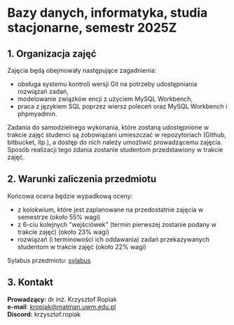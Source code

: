 # Bazy danych, informatyka, studia stacjonarne, semestr 2025Z


## **1. Organizacja zajęć**

Zajęcia będą obejmowały następujące zagadnienia:
- obsługa systemu kontroli wersji Git na potrzeby udostępniania rozwiązań zadań,
- modelowanie związków encji z użyciem MySQL Workbench,
- praca z językiem SQL poprzez wiersz poleceń oraz MySQL Workbench i phpmyadmin.

Zadania do samodzielnego wykonania, które zostaną udostępnione w trakcie zajęć studenci są zobowiązani umieszczać w repozytoriach (Github, bitbucket, itp.), a dostęp do nich należy umożliwić prowadzącemu zajęcia. Sposób realizacji tego zdania zostanie studentom przedstawiony w trakcie zajęć.



## **2. Warunki zaliczenia przedmiotu**

Końcowa ocena będzie wypadkową oceny:
- z kolokwium, które jest zaplanowane na przedostatnie zajęcia w semestrze (około 55% wagi)
- z 6-ciu kolejnych "wejściówek" (termin pierwszej zostanie podany w trakcie zajęć) (około 23% wagi)
- rozwiązań (i terminowości ich oddawania) zadań przekazywanych studentom w trakcie zajęć (około 22% wagi)

Sylabus przedmiotu: [sylabus](17S1O-24BAZDAN_2025Z_all.pdf)

## **3. Kontakt**

**Prowadzący:** dr inż. Krzysztof Ropiak  
**e-mail**: kropiak@matman.uwm.edu.pl  
**Discord:** krzysztof.ropiak  
